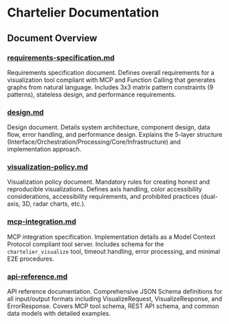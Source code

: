 # Chartelier Documentation

## Document Overview

### [requirements-specification.md](./requirements-specification.md)
Requirements specification document. Defines overall requirements for a visualization tool compliant with MCP and Function Calling that generates graphs from natural language. Includes 3x3 matrix pattern constraints (9 patterns), stateless design, and performance requirements.

### [design.md](./design.md)
Design document. Details system architecture, component design, data flow, error handling, and performance design. Explains the 5-layer structure (Interface/Orchestration/Processing/Core/Infrastructure) and implementation approach.

### [visualization-policy.md](./visualization-policy.md)
Visualization policy document. Mandatory rules for creating honest and reproducible visualizations. Defines axis handling, color accessibility considerations, accessibility requirements, and prohibited practices (dual-axis, 3D, radar charts, etc.).

### [mcp-integration.md](./mcp-integration.md)
MCP integration specification. Implementation details as a Model Context Protocol compliant tool server. Includes schema for the `chartelier_visualize` tool, timeout handling, error processing, and minimal E2E procedures.

### [api-reference.md](./api-reference.md)
API reference documentation. Comprehensive JSON Schema definitions for all input/output formats including VisualizeRequest, VisualizeResponse, and ErrorResponse. Covers MCP tool schema, REST API schema, and common data models with detailed examples.
